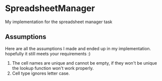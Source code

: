 # SpreadsheetManager

My implementation for the spreadsheet manager task

## Assumptions

Here are all the assumptions I made and ended up in my implementation.
hopefully it still meets your requirements :)

1. The cell names are unique and cannot be empty, if they won't be unique the lookup function won't work properly.
2. Cell type ignores letter case.